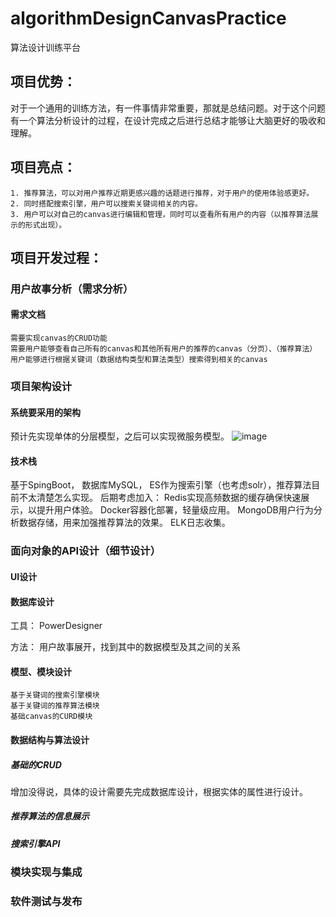 # algorithmDesignCanvasPractice
算法设计训练平台

## 项目优势：
对于一个通用的训练方法，有一件事情非常重要，那就是总结问题。对于这个问题有一个算法分析设计的过程，在设计完成之后进行总结才能够让大脑更好的吸收和理解。

## 项目亮点：

    1. 推荐算法，可以对用户推荐近期更感兴趣的话题进行推荐，对于用户的使用体验感更好。 
    2. 同时搭配搜索引擎，用户可以搜索关键词相关的内容。
    3. 用户可以对自己的canvas进行编辑和管理，同时可以查看所有用户的内容（以推荐算法展示的形式出现）。
  
## 项目开发过程：
 ### 用户故事分析（需求分析） 
 #### 需求文档
    
    需要实现canvas的CRUD功能
    需要用户能够查看自己所有的canvas和其他所有用户的推荐的canvas（分页）、（推荐算法）
    用户能够进行根据关键词（数据结构类型和算法类型）搜索得到相关的canvas
 
 ### 项目架构设计
 #### 系统要采用的架构
   
   预计先实现单体的分层模型，之后可以实现微服务模型。
   ![image](https://user-images.githubusercontent.com/51054870/192710772-9bf3c5d0-48e9-4e17-afcf-555314b2c007.png)
 #### 技术栈
   
   基于SpingBoot， 数据库MySQL， ES作为搜索引擎（也考虑solr），推荐算法目前不太清楚怎么实现。
   后期考虑加入：
   Redis实现高频数据的缓存确保快速展示，以提升用户体验。
   Docker容器化部署，轻量级应用。
   MongoDB用户行为分析数据存储，用来加强推荐算法的效果。
   ELK日志收集。
 
 ### 面向对象的API设计（细节设计）
 #### UI设计
 #### 数据库设计
 
 工具： PowerDesigner
 
 方法： 用户故事展开，找到其中的数据模型及其之间的关系
 #### 模型、模块设计
    
    基于关键词的搜索引擎模块
    基于关键词的推荐算法模块
    基础canvas的CURD模块
 #### 数据结构与算法设计

 ##### 基础的CRUD
 增加没得说，具体的设计需要先完成数据库设计，根据实体的属性进行设计。
 ##### 推荐算法的信息展示
 ##### 搜索引擎API
 
 ### 模块实现与集成
 
 ### 软件测试与发布
